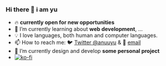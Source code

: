 ### Hi there 👋 i am yu

- 🔥 **currently open for new opportunities**
- 📖 I’m currently learning about **web development**, ...
- 💡 I love languages, both human and computer languages.
- 📫 How to reach me: 🐦 [Twitter @anuuyu](https://twitter.com/anuuyu) & 📧 [email](mailto:gh@anuu.me)
- 🔨 I’m currently design and develop **some personal project**
- [![ko-fi](https://ko-fi.com/img/githubbutton_sm.svg)](https://ko-fi.com/A0A4CCD5A)
